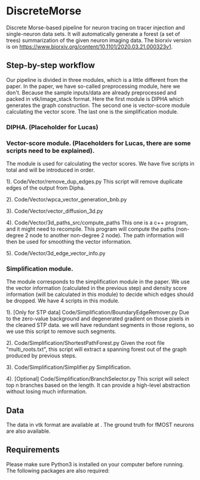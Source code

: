 # DiscreteMorse
Discrete Morse-based pipeline for neuron tracing on tracer injection and single-neuron data sets. It will automatically generate a forest (a set of trees) summarization of the given neuron imaging data. The biorxiv version is on https://www.biorxiv.org/content/10.1101/2020.03.21.000323v1. 

## Step-by-step workflow

Our pipeline is divided in three modules, which is a little different from the paper. In the paper, we have so-called preprocessing module, here we don't. Because the sample inputs/data are already preprocessed and packed in vtk/image_stack format. Here the first module is DIPHA which generates the graph construction. The second one is vector-score module calculating the vector score. The last one is the simplification module.

### DIPHA. (Placeholder for Lucas)




### Vector-score module. (Placeholders for Lucas, there are some scripts need to be explained).
The module is used for calculating the vector scores. We have five scripts in total and will be introduced in order.

1). Code/Vector/remove_dup_edges.py This script will remove duplicate edges of the output from Dipha.

2). Code/Vector/wpca_vector_generation_bnb.py

3). Code/Vector/vector_diffusion_3d.py

4). Code/Vector/3d_paths_src/compute_paths This one is a c++ program, and it might need to recompile. This program will compute the paths (non-degree 2 node to another non-degree 2 node). The path information will then be used for smoothing the vector information.

5). Code/Vector/3d_edge_vector_info.py

### Simplification module.
The module corresponds to the simplification module in the paper. We use the vector information (calculated in the previous step) and density score information (will be calculated in this module) to decide which edges should be dropped. We have 4 scripts in this module.

1). [Only for STP data] Code/Simplification/BoundaryEdgeRemover.py Due to the zero-value background and degenerated gradient on those pixels in the cleaned STP data. we will have redundant segments in those regions, so we use this script to remove such segments.

2). Code/Simplification/ShortestPathForest.py Given the root file "multi_roots.txt", this script will extract a spanning forest out of the graph produced by previous steps.

3). Code/Simplification/Simplifier.py Simplification.

4). [Optional]  Code/Simplification/BranchSelector.py This script will select top n branches based on the length. It can provide a high-level abstraction without losing much information.


## Data
The data in vtk format are available at . The ground truth for fMOST neurons are also available.


## Requirements
Please make sure Python3 is installed on your computer before running.
The following packages are also required:
